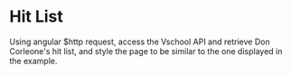 Hit List
========

Using angular $http request, access the Vschool API and retrieve Don Corleone's hit list, and style the page to be similar to the one displayed in the example.
